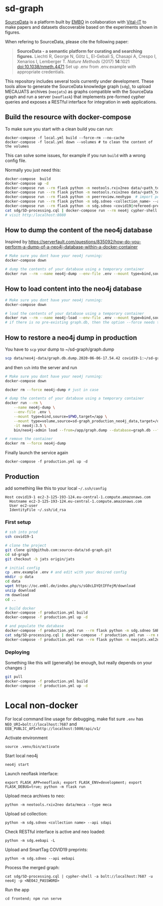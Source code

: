 
# sd-graph
[SourceData](http://sourcedata.embo.org) is a platform built by [EMBO](http://embo.org) in collaboration with [Vital-IT](https://www.vital-it.ch/) to make papers and datasets discoverable based on the experiments shown in figures.

When refering to SourceData, please cite the following paper:

> __SourceData - a semantic platform for curating and searching figures.__
> Liechti R, George N, Götz L, El-Gebali S, Chasapi A, Crespo I, Xenarios I, Lemberger T.
> _Nature Methods_ (2017) __14__:1021 [doi:10.1038/nmeth.4471](http://doi.org/10.1038/nmeth.4471)
Set up .env from .env.example with appropriate credentials.

This repository includes several tools currently under development. These tools allow to generate the SourceData knowledge graph (`sdg`), to upload MECA/JATS archives (`neojats`) as graphs compatible with the SourceData graph and run a server (`neoflask`) that implements pre-formed cypher queries and exposes a RESTful interface for  integration in web applications.

## Build the resource with docker-compose

To make sure you start with a clean build you can run:

```
docker-compose -f local.yml build --force-rm --no-cache
docker-compose -f local.yml down --volumes # to clean the content of the volumes
```

This can solve some issues, for example if you run `build` with a wrong config file.

Normally you just need this:
```bash
docker-compose  build
docker-compose up -d
docker-compose run --rm flask python -m neotools.rxiv2neo data/<path_to_meca_archves> --type meca  # import full text biorxiv preprints
docker-compose run --rm flask python -m neotools.rxiv2neo data/<path_to_cord19_archives> --type cord19  # import full text MedRxiv preprints (experimental)
docker-compose run --rm flask python -m peerreview.neohypo  # import peer reviews from hypothesis
docker-compose run --rm flask python -m sdg.sdneo <collection_name> --api sdapi  # import source data public data
docker-compose run --rm flask python -m sdg.sdneo <covid19|refereed-preprints> --api eebapi  # smarttag covid-19 preprints
cat sdg/SD-processing.cql | docker-compose run --rm neo4j cypher-shell -a bolt://neo4j:7687 -u neo4j -p <NEO4J_PASSWORD>  # generate merged graph
# visit http:/localhost:8080
```

## How to dump the content of the neo4j database
Inspired by https://serverfault.com/questions/835092/how-do-you-perform-a-dump-of-a-neo4j-database-within-a-docker-container

```bash
# Make sure you dont have your neo4j running:
docker-compose down

# dump the contents of your database using a temporary container
docker run --rm --name neo4j-dump --env-file .env --mount type=bind,source=$PWD/data/neo4j-data,target=/data -it neo4j:3.5 bin/neo4j-admin dump --database=graph.db --to=data/graph.db.dump.`date +%Y-%m-%d-%H.%M.%S`
```

## How to load content into the neo4j database

```bash
# Make sure you dont have your neo4j running:
docker-compose down

# load the contents of your database using a temporary container
docker run --rm --name neo4j-load --env-file .env --mount type=bind,source=$PWD/data/neo4j-data,target=/data -it neo4j:3.5 bin/neo4j-admin load --database=graph.db --from=data/<dump_filename> # --force # ADDING --force WILL OVERWRITE EXISTING DB!
# if there is no pre-existing graph.db, then the option --force needs to me ommitted to avoid "command failed: unable to load database: NoSuchFileException"

```

## How to restore a neo4j dump in production
You have to `scp` your dump to ~/sd-graph/graph.dump

```bash
scp data/neo4j-data/graph.db.dump.2020-06-06-17.54.42 covid19-1:~/sd-graph/graph.dump
```

and then `ssh` into the server and run

```bash
# Make sure you dont have your neo4j running:
docker-compose down

docker rm --force neo4j-dump # just in case

# dump the contents of your database using a temporary container
docker run --rm \
    --name neo4j-dump \
    --env-file .env \
    --mount type=bind,source=$PWD,target=/app \
    --mount type=volume,source=sd-graph_production_neo4j_data,target=/data \
    -it neo4j:3.5 \
    bin/neo4j-admin load --from=/app/graph.dump --database=graph.db --force

# remove the container
docker rm --force neo4j-dump
```

Finally launch the service again

```
docker-compose -f production.yml up -d
```


## Production

add something like this to your local `~/.ssh/config`

```
Host covid19-1 ec2-3-125-193-124.eu-central-1.compute.amazonaws.com
  Hostname ec2-3-125-193-124.eu-central-1.compute.amazonaws.com
  User ec2-user
  IdentityFile ~/.ssh/id_rsa
```

### First setup

```bash
# ssh into prod
ssh covid19-1

# clone the project
git clone git@github.com:source-data/sd-graph.git
cd sd-graph
git checkout -b jats origin/jats

# initial config
cp .env.example .env # and edit with your desired config
mkdir -p data
cd data
wget https://oc.embl.de/index.php/s/sG0cLDYQtIFFejM/download
unzip download
rm download
cd ..

# build docker
docker-compose -f production.yml build
docker-compose -f production.yml up -d

# and populate the database
docker-compose -f production.yml run --rm flask python -m sdg.sdneo SARS-CoV-2
cat sdg/SD-processing.cql | docker-compose -f production.yml run --rm neo4j cypher-shell -a bolt://neo4j:7687 -u neo4j -p <NEO4J_PASSWORD>
docker-compose -f production.yml run --rm flask python -m neojats.xml2neo data/meca
```

### Deploying
Something like this will (generally) be enough, but really depends on your changes :)

```bash
git pull
docker-compose -f production.yml build
docker-compose -f production.yml up -d
```


# Local non-docker

For local command line usage for debugging, make fist sure `.env` has `NEO_URI=bolt://localhost:7687` and `EEB_PUBLIC_API=http://localhost:5000/api/v1/`

Activate environment

    source .venv/bin/activate

Start local neo4j

    neo4j start

Launch neoflask interface:

    export FLASK_APP=neoflask; export FLASK_ENV=development; export FLASK_DEBUG=true; python -m flask run

Upload meca archives to neo:

    python -m neotools.rxiv2neo data/meca --type meca

Upload sd collection:

    python -m sdg.sdneo <collection name> --api sdapi

Check RESTful interface is active and neo loaded:

    python -m sdg.eebapi -L

Upload and SmartTag COVID19 preprints:

    python -m sdg.sdneo --api eebapi

Process the merged graph:

    cat sdg/SD-processing.cql | cypher-shell -a bolt://localhost:7687 -u neo4j -p <NEO4J_PASSWORD>

Run the app

    cd frontend; npm run serve
